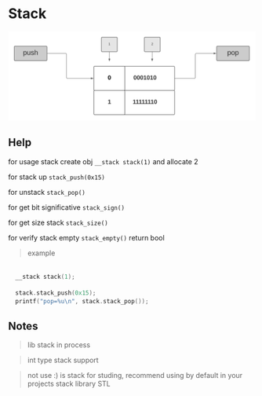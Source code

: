 # Stack

![img](imgs/stack.png)

## Help

for usage stack create obj `__stack stack(1)` and allocate 2 

for stack up `stack_push(0x15)` 

for unstack `stack_pop()` 

for get bit significative `stack_sign()`

for get size stack `stack_size()`

for verify stack empty `stack_empty()` return bool


> example

```C++

  __stack stack(1);

  stack.stack_push(0x15);
  printf("pop=%u\n", stack.stack_pop());

```

## Notes 

> lib stack in process


> int type stack support

> not use :) is stack for studing, recommend using by default in your projects stack library STL
